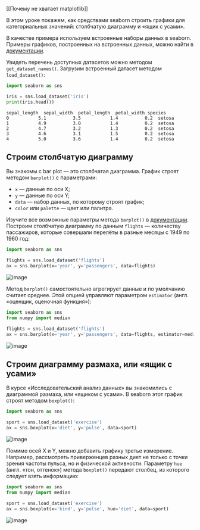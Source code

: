 [[Почему не хватает matplotlib]]

В этом уроке покажем, как средствами seaborn строить графики для категориальных значений: столбчатую диаграмму и «ящик с усами».

В качестве примера используем встроенные наборы данных в seaborn. Примеры графиков, построенных на встроенных данных, можно найти в [документации](https://seaborn.pydata.org/tutorial/categorical.html).

Увидеть перечень доступных датасетов можно методом `get_dataset_names()`. Загрузим встроенный датасет методом `load_dataset()`:

```python
import seaborn as sns

iris = sns.load_dataset('iris')
print(iris.head()) 
```

```
sepal_length  sepal_width  petal_length  petal_width species
0           5.1          3.5           1.4          0.2  setosa
1           4.9          3.0           1.4          0.2  setosa
2           4.7          3.2           1.3          0.2  setosa
3           4.6          3.1           1.5          0.2  setosa
4           5.0          3.6           1.4          0.2  setosa 
```

## Строим столбчатую диаграмму

Вы знакомы с bar plot — это столбчатая диаграмма. График строят методом `barplot()` c параметрами:

- `x` — данные по оси X;
- `y` — данные по оси Y;
- `data` — набор данных, по которому строят график;
- `color` или `palette` — цвет или палитра.

Изучите все возможные параметры метода `barplot()` в [документации](https://seaborn.pydata.org/generated/seaborn.barplot.html#seaborn.barplot). Построим столбчатую диаграмму по данным `flights` — количеству пассажиров, которые совершали перелёты в разные месяцы с 1949 по 1960 год:

```python
import seaborn as sns

flights = sns.load_dataset('flights')
ax = sns.barplot(x='year', y='passengers', data=flights) 
```

![image](https://pictures.s3.yandex.net/resources/Untitled-0ffc50b2-55b6-4820-b572-17ef6f803b61_1570326460.png)

Метод `barplot()` самостоятельно агрегирует данные и по умолчанию считает среднее. Этой опцией управляют параметром `estimator` (англ. «оценщик, оценочная функция»):

```python
import seaborn as sns
from numpy import median

flights = sns.load_dataset('flights')
ax = sns.barplot(x='year', y='passengers', data=flights, estimator=median) 
```

![image](https://pictures.s3.yandex.net/resources/Untitled-cf28b002-9b6f-4169-b64e-fa2c961eb3b3_1570326479.png)

## Строим диаграмму размаха, или «ящик с усами»

В курсе «Исследовательский анализ данных» вы знакомились с диаграммой размаха, или «ящиком с усами». В seaborn этот график строят методом `boxplot()`:

```python
import seaborn as sns

sport = sns.load_dataset('exercise')
ax = sns.boxplot(x='diet', y='pulse', data=sport) 
```

![image](https://pictures.s3.yandex.net/resources/Untitled-98abf822-b9d1-400b-be80-077a200b7752_1570326496.png)

Помимо осей X и Y, можно добавить графику третье измерение. Например, рассмотреть приверженцев разных диет не только с точки зрения частоты пульса, но и физической активности. Параметру `hue` (англ. «тон, оттенок») метода `boxplot()` передают столбец, из которого следует взять информацию:

```python
import seaborn as sns
from numpy import median

sport = sns.load_dataset('exercise')
ax = sns.boxplot(x='kind', y='pulse', hue='diet', data=sport) 
```

![image](https://pictures.s3.yandex.net/resources/Untitled-014b3934-d08a-4b26-b81c-dba2f06097fd_1570326510.png)